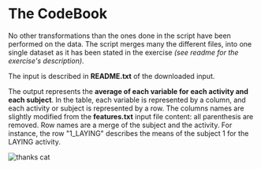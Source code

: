 # The CodeBook

No other transformations than the ones done in the script have been performed on the data. The script merges many the different files,
into one single dataset as it has been stated in the exercise *(see readme for the exercise's description)*.

The input is described in **README.txt** of the downloaded input.

The output represents the **average of each variable for each activity and each subject**. In the table, each variable is represented by a column, and each activity or subject is represented by a row.
The columns names are slightly modified from the **features.txt** input file content: all parenthesis are removed. Row names are a merge of the subject and the activity. For instance, the row "1_LAYING" describes the means of the subject 1 for the LAYING activity.

![thanks cat](https://care-cats.org/wp-content/uploads/2015/01/Kitten_thanks.png?x16297)